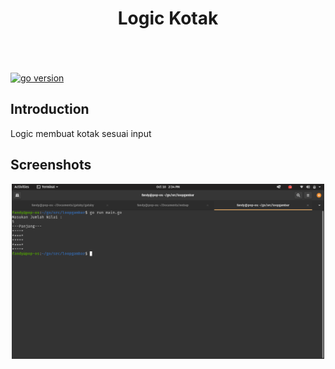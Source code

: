<h1 align='center'>Logic Kotak</h1><br/><br /><br />

<a href="#">
  <img src="https://img.shields.io/badge/Golang-v1.15.2-blue" alt="go version">
</a>

## Introduction

Logic membuat kotak sesuai input

## Screenshots

  <p align="center">
    <span>
      <img src="https://raw.githubusercontent.com/Oreki13/kotak/master/ss/1.png" width="500px" />
      &nbsp;&nbsp;
    </span>
  </p>
